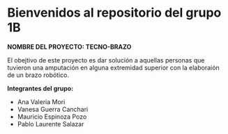 # **Bienvenidos al repositorio del grupo 1B**

**NOMBRE DEL PROYECTO: TECNO-BRAZO**

El obejtivo de este proyecto es dar solución a aquellas personas que tuvieron una amputación en alguna extremidad superior con la elaboraión de un brazo robótico.

**Integrantes del grupo:**
- Ana Valeria Mori
- Vanesa Guerra Canchari
- Mauricio Espinoza Pozo
- Pablo Laurente Salazar


